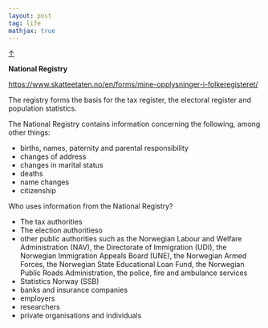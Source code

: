 ```yaml
---
layout: post
tag: life
mathjax: true
---
```


<a class="top-link hide" href="#" id="js-top">↑</a>

**National Registry**

<https://www.skatteetaten.no/en/forms/mine-opplysninger-i-folkeregisteret/>

The registry forms the basis for the tax register, the electoral register and population statistics. 

The National Registry contains information concerning the following, among other things:

- births, names, paternity and parental responsibility
- changes of address
- changes in marital status
- deaths
- name changes
- citizenship

Who uses information from the National Registry?

- The tax authorities
- The election authoritieso
- other public authorities such as the Norwegian Labour and Welfare Administration (NAV), the Directorate of Immigration (UDI), the Norwegian Immigration Appeals Board (UNE), the Norwegian Armed Forces, the Norwegian State Educational Loan Fund, the Norwegian Public Roads Administration, the police, fire and ambulance services
- Statistics Norway (SSB)
- banks and insurance companies
- employers
- researchers
- private organisations and individuals









